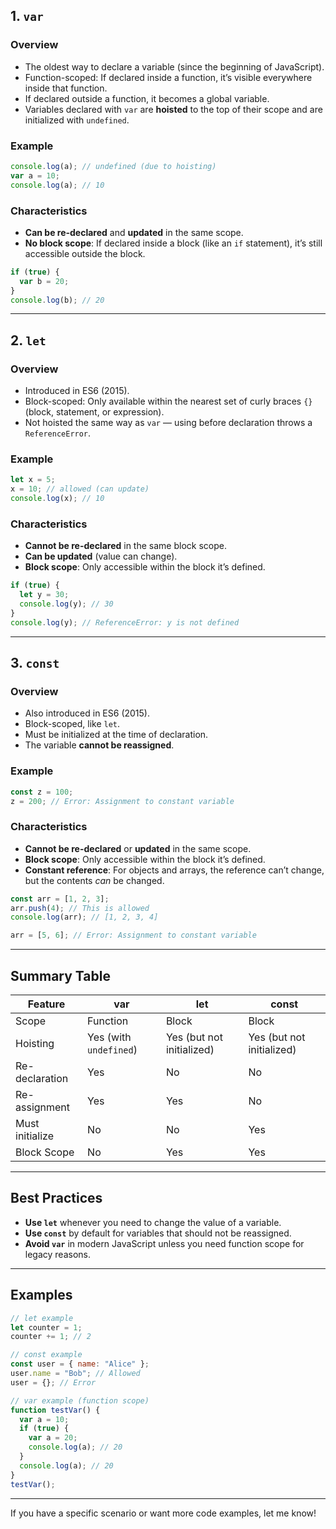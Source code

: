 
## 1. `var`

### Overview
- The oldest way to declare a variable (since the beginning of JavaScript).
- Function-scoped: If declared inside a function, it’s visible everywhere inside that function.
- If declared outside a function, it becomes a global variable.
- Variables declared with `var` are **hoisted** to the top of their scope and are initialized with `undefined`.

### Example
```javascript
console.log(a); // undefined (due to hoisting)
var a = 10;
console.log(a); // 10
```

### Characteristics
- **Can be re-declared** and **updated** in the same scope.
- **No block scope**: If declared inside a block (like an `if` statement), it’s still accessible outside the block.

```javascript
if (true) {
  var b = 20;
}
console.log(b); // 20
```

---

## 2. `let`

### Overview
- Introduced in ES6 (2015).
- Block-scoped: Only available within the nearest set of curly braces `{}` (block, statement, or expression).
- Not hoisted the same way as `var` — using before declaration throws a `ReferenceError`.

### Example
```javascript
let x = 5;
x = 10; // allowed (can update)
console.log(x); // 10
```

### Characteristics
- **Cannot be re-declared** in the same block scope.
- **Can be updated** (value can change).
- **Block scope**: Only accessible within the block it’s defined.

```javascript
if (true) {
  let y = 30;
  console.log(y); // 30
}
console.log(y); // ReferenceError: y is not defined
```

---

## 3. `const`

### Overview
- Also introduced in ES6 (2015).
- Block-scoped, like `let`.
- Must be initialized at the time of declaration.
- The variable **cannot be reassigned**.

### Example
```javascript
const z = 100;
z = 200; // Error: Assignment to constant variable
```

### Characteristics
- **Cannot be re-declared** or **updated** in the same scope.
- **Block scope**: Only accessible within the block it’s defined.
- **Constant reference**: For objects and arrays, the reference can’t change, but the contents _can_ be changed.

```javascript
const arr = [1, 2, 3];
arr.push(4); // This is allowed
console.log(arr); // [1, 2, 3, 4]

arr = [5, 6]; // Error: Assignment to constant variable
```

---

## Summary Table

| Feature        | var           | let           | const         |
|----------------|---------------|---------------|---------------|
| Scope          | Function      | Block         | Block         |
| Hoisting       | Yes (with `undefined`) | Yes (but not initialized) | Yes (but not initialized) |
| Re-declaration | Yes           | No            | No            |
| Re-assignment  | Yes           | Yes           | No            |
| Must initialize| No            | No            | Yes           |
| Block Scope    | No            | Yes           | Yes           |

---

## Best Practices

- **Use `let`** whenever you need to change the value of a variable.
- **Use `const`** by default for variables that should not be reassigned.
- **Avoid `var`** in modern JavaScript unless you need function scope for legacy reasons.

---

## Examples

```javascript
// let example
let counter = 1;
counter += 1; // 2

// const example
const user = { name: "Alice" };
user.name = "Bob"; // Allowed
user = {}; // Error

// var example (function scope)
function testVar() {
  var a = 10;
  if (true) {
    var a = 20;
    console.log(a); // 20
  }
  console.log(a); // 20
}
testVar();
```

---

If you have a specific scenario or want more code examples, let me know!